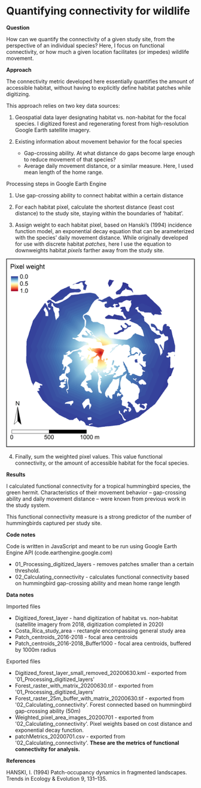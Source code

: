 # Quantifying connectivity for wildlife

**Question**

How can we quantify the connectivity of a given study site, from the perspective of an individual species? Here, I focus on functional connectivity, or how much a given location facilitates (or impedes) wildlife movement.

**Approach**

The connectivity metric developed here essentially quantifies the amount of accessible habitat, without having to explicitly define habitat patches while digitizing.

This approach relies on two key data sources:

1.	Geospatial data layer designating habitat vs. non-habitat for the focal species. I digitized forest and regenerating forest from high-resolution Google Earth satellite imagery.

2.	Existing information about movement behavior for the focal species
    -	Gap-crossing ability. At what distance do gaps become large enough to reduce movement of that species? 
    -	Average daily movement distance, or a similar measure. Here, I used mean length of the home range.

Processing steps in Google Earth Engine

1.	Use gap-crossing ability to connect habitat within a certain distance

2.	For each habitat pixel, calculate the shortest distance (least cost distance) to the study site, staying within the boundaries of ‘habitat’.

3.	Assign weight to each habitat pixel, based on Hanski’s (1994) incidence function model, an exponential decay equation that can be arameterized with the species’ daily movement distance. While originally developed for use with discrete habitat *patches*, here I use the equation to downweights habitat *pixels* farther away from the study site.

![Pixel weights for a sample site](Pixel_weight_map.png)

4.	Finally, sum the weighted pixel values. This value functional connectivity, or the amount of accessible habitat for the focal species.

**Results**

I calculated functional connectivity for a tropical hummingbird species, the green hermit. Characteristics of their movement behavior – gap-crossing ability and daily movement distance – were known from previous work in the study system.

This functional connectivity measure is a strong predictor of the number of hummingbirds captured per study site.

**Code notes**

Code is written in JavaScript and meant to be run using Google Earth Engine API (code.earthengine.google.com)

- 01_Processing_digitized_layers - removes patches smaller than a certain threshold.
- 02_Calculating_connectivity - calculates functional connectivity based on hummingbird gap-crossing ability and mean home range length

**Data notes**

Imported files
- Digitized_forest_layer - hand digitization of habitat vs. non-habitat (satellite imagery from 2018, digitization completed in 2020)
- Costa_Rica_study_area - rectangle encompassing general study area
- Patch_centroids_2016-2018 - focal area centroids
- Patch_centroids_2016-2018_Buffer1000 - focal area centroids, buffered by 1000m radius

Exported files
- Digitized_forest_layer_small_removed_20200630.kml - exported from '01_Processing_digitized_layers'
- Forest_raster_with_matrix_20200630.tif - exported from '01_Processing_digitized_layers'
- Forest_raster_25m_buffer_with_matrix_20200630.tif - exported from '02_Calculating_connectivity'. Forest connected based on hummingbird gap-crossing ability (50m)
- Weighted_pixel_area_images_20200701 - exported from '02_Calculating_connectivity'. Pixel weights based on cost distance and exponential decay function.
- patchMetrics_20200701.csv - exported from '02_Calculating_connectivity'. **These are the metrics of functional connectivity for analysis.**

**References**

HANSKI, I. (1994) Patch-occupancy dynamics in fragmented landscapes. Trends in Ecology & Evolution 9, 131–135.
